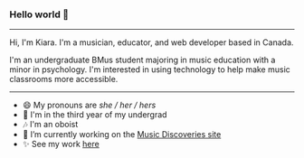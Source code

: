 ### Hello world 👋 

---

Hi, I'm Kiara. I'm a musician, educator, and web developer based in Canada.

I'm an undergraduate BMus student majoring in music education with a minor in psychology. I'm interested in using technology to help make music classrooms more accessible.

---

- 😄  My pronouns are *she / her / hers*
- 🍎  I'm in the third year of my undergrad
- 🎶  I'm an oboist
- 🔨  I’m currently working on the [Music Discoveries site](https://github.com/musicdiscoveries/website)
- ✨  See my work [here](https://kiaralee.github.io/)
